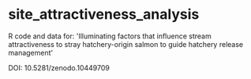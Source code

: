# site_attractiveness_analysis
R code and data for: 'Illuminating factors that influence stream attractiveness to stray hatchery-origin salmon to guide hatchery release management'

DOI: 10.5281/zenodo.10449709
